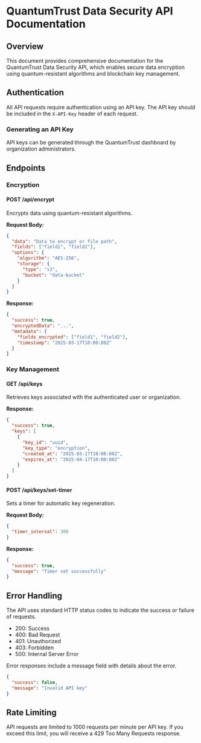 # QuantumTrust Data Security API Documentation

## Overview

This document provides comprehensive documentation for the QuantumTrust Data Security API, which enables secure data encryption using quantum-resistant algorithms and blockchain key management.

## Authentication

All API requests require authentication using an API key. The API key should be included in the `X-API-Key` header of each request.

### Generating an API Key

API keys can be generated through the QuantumTrust dashboard by organization administrators.

## Endpoints

### Encryption

#### POST /api/encrypt

Encrypts data using quantum-resistant algorithms.

**Request Body:**
```json
{
  "data": "Data to encrypt or file path",
  "fields": ["field1", "field2"],
  "options": {
    "algorithm": "AES-256",
    "storage": {
      "type": "s3",
      "bucket": "data-bucket"
    }
  }
}
```

**Response:**
```json
{
  "success": true,
  "encryptedData": "...",
  "metadata": {
    "fields_encrypted": ["field1", "field2"],
    "timestamp": "2025-03-17T10:00:00Z"
  }
}
```

### Key Management

#### GET /api/keys

Retrieves keys associated with the authenticated user or organization.

**Response:**
```json
{
  "success": true,
  "keys": [
    {
      "key_id": "uuid",
      "key_type": "encryption",
      "created_at": "2025-03-17T10:00:00Z",
      "expires_at": "2025-04-17T10:00:00Z"
    }
  ]
}
```

#### POST /api/keys/set-timer

Sets a timer for automatic key regeneration.

**Request Body:**
```json
{
  "timer_interval": 300
}
```

**Response:**
```json
{
  "success": true,
  "message": "Timer set successfully"
}
```

## Error Handling

The API uses standard HTTP status codes to indicate the success or failure of requests.

- 200: Success
- 400: Bad Request
- 401: Unauthorized
- 403: Forbidden
- 500: Internal Server Error

Error responses include a message field with details about the error.

```json
{
  "success": false,
  "message": "Invalid API key"
}
```

## Rate Limiting

API requests are limited to 1000 requests per minute per API key. If you exceed this limit, you will receive a 429 Too Many Requests response.
